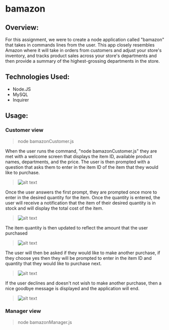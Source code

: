 # bamazon

## Overview:

For this assignment, we were to create a node application called "bamazon" that takes in commands lines from the user. This app closely resembles Amazon where it will take in orders from customers and adjust your store's inventory, and tracks product sales across your store's departments and then provide a summary of the highest-grossing departments in the store.

## Technologies Used:

- Node.JS
- MySQL
- Inquirer

## Usage:

### Customer view

> node bamazonCustomer.js

When the user runs the command, "node bamazonCustomer.js" they are met with a welcome screen that displays the item ID, available product names, departments, and the price. The user is then prompted with a question that asks them to enter in the item ID of the item that they would like to purchase.

> ![alt text][logo]

> [logo]: https://github.com/babivokalz/bamazon/blob/master/images/loaded%20screen.png "loaded screen"

Once the user answers the first prompt, they are prompted once more to enter in the desired quantity for the item. Once the quantity is entered, the user will receive a notification that the item of their desired quantity is in stock and will display the total cost of the item.

> ![alt text][logo1]

> [logo1]: https://github.com/babivokalz/bamazon/blob/master/images/total%20cost%20of%20item.png "qt amt and total"

The item quantity is then updated to reflect the amount that the user purchased

> ![alt text][logo2]

> [logo2]: https://github.com/babivokalz/bamazon/blob/master/images/quantities%20updating.png "updated quantities"

The user will then be asked if they would like to make another purchase, if they choose yes then they will be prompted to enter in the item ID and quantity that they would like to purchase next.

> ![alt text][logo3]

> [logo3]: https://github.com/babivokalz/bamazon/blob/master/images/Customer%20says%20Y%20.png "yes to another purchase"

If the user declines and doesn't not wish to make another purchase, then a nice goodbye message is displayed and the application will end.

> ![alt text][logo4]

> [logo4]: https://github.com/babivokalz/bamazon/blob/master/images/customer%20declines%20another%20purchase.png "no to another purchase"

### Manager view

> node bamazonManager.js
